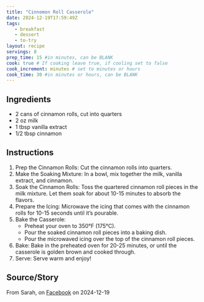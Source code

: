 ```yaml
---
title: "Cinnomon Roll Casserole"
date: 2024-12-19T17:59:49Z
tags: 
   - breakfast
   - dessert
   - to-try
layout: recipe
servings: 8
prep_time: 15 #in minutes, can be BLANK
cook: true # If cooking leave true, if cooling set to false
cook_increment: minutes # set to minutes or hours
cook_time: 30 #in minutes or hours, can be BLANK
---
```


## Ingredients

- 2 cans of cinnamon rolls, cut into quarters
- 2 oz milk
- 1 tbsp vanilla extract
- 1/2 tbsp cinnamon

## Instructions

1. Prep the Cinnamon Rolls: Cut the cinnamon rolls into quarters.
2. Make the Soaking Mixture: In a bowl, mix together the milk, vanilla extract, and cinnamon.
3. Soak the Cinnamon Rolls: Toss the quartered cinnamon roll pieces in the milk mixture. Let them soak for about 10-15 minutes to absorb the flavors.
4. Prepare the Icing: Microwave the icing that comes with the cinnamon rolls for 10-15 seconds until it’s pourable.
5. Bake the Casserole: 
   - Preheat your oven to 350°F (175°C).
   - Pour the soaked cinnamon roll pieces into a baking dish.
   - Pour the microwaved icing over the top of the cinnamon roll pieces.
6. Bake: Bake in the preheated oven for 20-25 minutes, or until the casserole is golden brown and cooked through.
7. Serve: Serve warm and enjoy!

## Source/Story

From Sarah, on [Facebook](https://www.facebook.com/groups/2391109957747011/permalink/2588456504679021/?mibextid=wwXIfr&rdid=BxjwZJX9r3an5gBL&share_url=https%3A%2F%2Fwww.facebook.com%2Fshare%2Fp%2F1GprmpBMnm%2F%3Fmibextid%3DwwXIfr%26from_xma_click%3Dxma_e2ee%26xma_click_id%3DDDFF58F2-09AF-4B96-843E-8E1F64E6D626%26tam_xma_content_type%3D2000%26is_fb_content%3Dtrue%26forward%3Dfalse%26ts%3D1734627134340%26pl%3D1) on 2024-12-19
